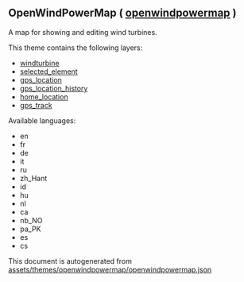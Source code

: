 [//]: # (WARNING: this file is automatically generated. Please find the sources at the bottom and edit those sources)

 OpenWindPowerMap ( [openwindpowermap](https://mapcomplete.osm.be/openwindpowermap) ) 
--------------------------------------------------------------------------------------



A map for showing and editing wind turbines.

This theme contains the following layers:



  - [windturbine](../Layers/windturbine.md)
  - [selected_element](../Layers/selected_element.md)
  - [gps_location](../Layers/gps_location.md)
  - [gps_location_history](../Layers/gps_location_history.md)
  - [home_location](../Layers/home_location.md)
  - [gps_track](../Layers/gps_track.md)


Available languages:



  - en
  - fr
  - de
  - it
  - ru
  - zh_Hant
  - id
  - hu
  - nl
  - ca
  - nb_NO
  - pa_PK
  - es
  - cs
 

This document is autogenerated from [assets/themes/openwindpowermap/openwindpowermap.json](https://github.com/pietervdvn/MapComplete/blob/develop/assets/themes/openwindpowermap/openwindpowermap.json)
